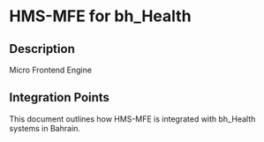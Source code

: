 # HMS-MFE for bh_Health

## Description

Micro Frontend Engine

## Integration Points

This document outlines how HMS-MFE is integrated with bh_Health systems in Bahrain.
